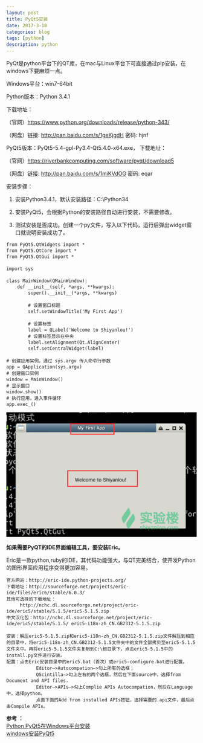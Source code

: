 ```yaml
---
layout: post
title: PyQt5安装    
date: 2017-3-18
categories: blog
tags: [python]
description: python
---
```


PyQt是python平台下的QT库，在mac与Linux平台下可直接通过pip安装，在windows下要麻烦一点。     

Windows平台：win7-64bit

Python版本：Python 3.4.1

下载地址：

（官网）https://www.python.org/downloads/release/python-343/

（网盘）链接: http://pan.baidu.com/s/1geKjgdH 密码: hjnf

PyQt5版本：PyQt5-5.4-gpl-Py3.4-Qt5.4.0-x64.exe，
下载地址：

（官网）https://riverbankcomputing.com/software/pyqt/download5

（网盘）链接: http://pan.baidu.com/s/1miKVdOG 密码: eqar


安装步骤：

1.  安装Python3.4.1，默认安装路径：C:\Python34

2. 安装PyQt5，会根据Python的安装路径自动进行安装，不需要修改。

3. 测试安装是否成功。创建一个py文件，写入以下代码，运行后弹出widget窗口就说明安装成功了。

```
from PyQt5.QtWidgets import *
from PyQt5.QtCore import *
from PyQt5.QtGui import *

import sys

class MainWindow(QMainWindow):
    def __init__(self, *args, **kwargs):
        super().__init__(*args, **kwargs)

        # 设置窗口标题
        self.setWindowTitle('My First App')

        # 设置标签
        label = QLabel('Welcome to Shiyanlou!')
        # 设置标签显示在中央
        label.setAlignment(Qt.AlignCenter)
        self.setCentralWidget(label)

# 创建应用实例，通过 sys.argv 传入命令行参数
app = QApplication(sys.argv)
# 创建窗口实例
window = MainWindow()
# 显示窗口
window.show()
# 执行应用，进入事件循环
app.exec_()
```

![](https://raw.githubusercontent.com/whuhan2013/newImage/master/python/p1.png)

**如果需要PyQT的IDE界面编辑工具，要安装Eric。**  

Eric是一款python,ruby的IDE，其代码功能强大，与QT完美结合，使开发Python的图形界面应用程序变得更加容易。

```
官方网站：http://eric-ide.python-projects.org/
下载地址：http://sourceforge.net/projects/eric-ide/files/eric6/stable/6.0.3/
其他可选择的下载地址：
     http://nchc.dl.sourceforge.net/project/eric-ide/eric5/stable/5.1.5/eric5-5.1.5.zip
中文汉化包：http://nchc.dl.sourceforge.net/project/eric-ide/eric5/stable/5.1.5/ eric5-i18n-zh_CN.GB2312-5.1.5.zip   

安装：解压eric5-5.1.5.zip和eric5-i18n-zh_CN.GB2312-5.1.5.zip文件解压到相应的目录中，将eric5-i18n-zh_CN.GB2312-5.1.5文件夹中的文件全部拷贝至eric5-5.1.5文件夹中。再将eric5-5.1.5文件夹复制到C:\根目录下，点击eric5-5.1.5中的install.py文件进行安装。
配置：点击Eric安装目录中的eric5.bat（首次）或eric5-configure.bat进行配置。
           Editor—>Autocompation—>勾上所有的选框；
           QScintilla—>勾上左右的两个选框，然后在下面source中，选择from Document and API files.
           Editor—>APIs—>勾上Complie APIs Autocompation，然后在Language中，选择python。
           点面下面的Add from installed APIs按钮，选择需要的.api文件，最后点击Compile APIs。
```

**参考 ：**          
[Python PyQt5在Windows平台安装](http://blog.csdn.net/youngwhz1/article/details/51178104)    
[ windows安装PyQt5](http://blog.csdn.net/chaofanchang/article/details/50595446?locationNum=10)